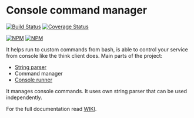 # Console command manager
[![Build Status](https://travis-ci.org/vlikin/console.svg?branch=master)](https://travis-ci.org/vlikin/console)
[![Coverage Status](https://coveralls.io/repos/github/vlikin/console/badge.svg?branch=master)](https://coveralls.io/github/vlikin/console?branch=master)

[![NPM](https://nodei.co/npm/console-command-manager.png?downloads=true&downloadRank=true)](https://nodei.co/npm/console-command-manager/)
[![NPM](https://nodei.co/npm-dl/console-command-manager.png?months=9&height=3)](https://nodei.co/npm/console-command-manager/)

It helps run to custom commands from bash, is able to control your service from console like the think client does.
Main parts of the project:
* [String parser](https://github.com/vlikin/console/wiki/String-parser)
* Command manager
* [Console runner](https://github.com/vlikin/console/wiki/Console-command-manager-implementation)

It manages console commands. It uses own string parser that can be used independently.

For the full documentation read [WIKI](https://github.com/vlikin/console/wiki).